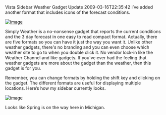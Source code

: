 Vista Sidebar Weather Gadget Update
2009-03-16T22:35:42
I’ve added another format that includes icons of the forecast conditions.

[![image](http://az667460.vo.msecnd.net/cdn/images/blog/VistaSidebarWeatherGadgetUpdate_10417/image_thumb.png)](http://az667460.vo.msecnd.net/cdn/images/blog/VistaSidebarWeatherGadgetUpdate_10417/image.png)

Simply Weather is a no-nonsense gadget that reports the current conditions and the 3 day forecast in one easy to read compact format. Actually, there are five formats so you can have it just the way you want it. Unlike other weather gadgets, there's no branding and you can even choose which weather site to go to when you double click it. No vendor lock-in like the Weather Channel and like gadgets. If you've ever had the feeling that weather gadgets are more about the gadget than the weather, then this gadget is for you.

Remember, you can change formats by holding the shift key and clicking on the gadget. The different formats are useful for displaying multiple locations. Here’s how my sidebar currently looks.

[![image](http://az667460.vo.msecnd.net/cdn/images/blog/VistaSidebarWeatherGadgetUpdate_10417/image_thumb_3.png)](http://az667460.vo.msecnd.net/cdn/images/blog/VistaSidebarWeatherGadgetUpdate_10417/image_3.png)

Looks like Spring is on the way here in Michigan.
